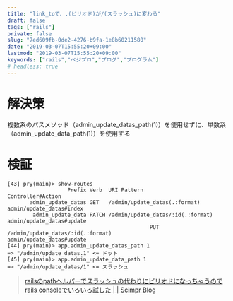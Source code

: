 ```yaml
---
title: "link_toで、.(ピリオド)が/(スラッシュ)に変わる"
draft: false
tags: ["rails"]
private: false
slug: "7ed609fb-0de2-4276-b9fa-1e8b60211580"
date: "2019-03-07T15:55:20+09:00"
lastmod: "2019-03-07T15:55:20+09:00"
keywords: ["rails","ベジプロ","プログ","プログラム"]
# headless: true
---
```


# 解決策
複数系のパスメソッド（admin_update_datas_path(1)）を使用せずに、単数系（admin_update_data_path(1)）を使用する

# 検証
```
[43] pry(main)> show-routes
                   Prefix Verb  URI Pattern                                                                              Controller#Action
       admin_update_datas GET   /admin/update_datas(.:format)                                                            admin/update_datas#index
        admin_update_data PATCH /admin/update_datas/:id(.:format)                                                        admin/update_datas#update
                                             PUT   /admin/update_datas/:id(.:format)                                                        admin/update_datas#update
[44] pry(main)> app.admin_update_datas_path 1
=> "/admin/update_datas.1" <= ドット
[45] pry(main)> app.admin_update_data_path 1
=> "/admin/update_datas/1" <= スラッシュ
```

> [railsのpathヘルパーでスラッシュの代わりにピリオドになっちゃうのでrails consoleでいろいろ試した | | Scimpr Blog](https://blog.scimpr.com/2015/04/26/rails%E3%81%AEpath%E3%83%98%E3%83%AB%E3%83%91%E3%83%BC%E3%81%A7%E3%82%B9%E3%83%A9%E3%83%83%E3%82%B7%E3%83%A5%E3%81%AE%E4%BB%A3%E3%82%8F%E3%82%8A%E3%81%AB%E3%83%94%E3%83%AA%E3%82%AA%E3%83%89%E3%81%AB/)
